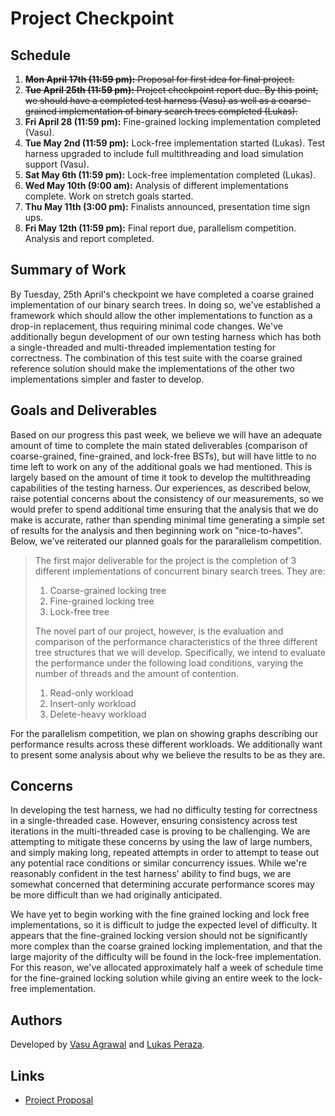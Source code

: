 # Project Checkpoint

## Schedule

1. ~~**Mon April 17th (11:59 pm):** Proposal for first idea for final project.~~
1. ~~**Tue April 25th (11:59 pm):** Project checkpoint report due. By this point,
   we should have a completed test harness (Vasu) as well as a coarse-grained
   implementation of binary search trees completed (Lukas).~~
1. **Fri April 28 (11:59 pm):** Fine-grained locking implementation completed (Vasu).
1. **Tue May 2nd (11:59 pm):** Lock-free implementation started (Lukas). Test
   harness upgraded to include full multithreading and load simulation support
   (Vasu).
1. **Sat May 6th (11:59 pm):** Lock-free implementation completed (Lukas).
1. **Wed May 10th (9:00 am):** Analysis of different implementations complete.
   Work on stretch goals started.
1. **Thu May 11th (3:00 pm):** Finalists announced, presentation time sign ups.
1. **Fri May 12th (11:59 pm):** Final report due, parallelism competition.
   Analysis and report completed.

## Summary of Work

By Tuesday, 25th April's checkpoint we have completed a coarse grained
implementation of our binary search trees. In doing so, we've established a
framework which should allow the other implementations to function as a drop-in
replacement, thus requiring minimal code changes. We've additionally begun
development of our own testing harness which has both a single-threaded and
multi-threaded implementation testing for correctness. The combination of this
test suite with the coarse grained reference solution should make the
implementations of the other two implementations simpler and faster to develop.

## Goals and Deliverables

Based on our progress this past week, we believe we will have an adequate amount
of time to complete the main stated deliverables (comparison of coarse-grained,
fine-grained, and lock-free BSTs), but will have little to no time left to work
on any of the additional goals we had mentioned. This is largely based on the
amount of time it took to develop the multithreading capabilities of the testing
harness. Our experiences, as described below, raise potential concerns about the
consistency of our measurements, so we would prefer to spend additional time
ensuring that the analysis that we do make is accurate, rather than spending
minimal time generating a simple set of results for the analysis and then
beginning work on "nice-to-haves". Below, we've reiterated our planned goals for
the pararallelism competition.

> The first major deliverable for the project is the completion of 3 different
> implementations of concurrent binary search trees. They are:
>
> 1. Coarse-grained locking tree
> 1. Fine-grained locking tree
> 1. Lock-free tree
>
> The novel part of our project, however, is the evaluation and comparison of the
> performance characteristics of the three different tree structures that we will
> develop. Specifically, we intend to evaluate the performance under the following
> load conditions, varying the number of threads and the amount of contention.
>
> 1. Read-only workload
> 1. Insert-only workload
> 1. Delete-heavy workload

For the parallelism competition, we plan on showing graphs describing our
performance results across these different workloads. We additionally want to
present some analysis about why we believe the results to be as they are.

## Concerns

In developing the test harness, we had no difficulty testing for correctness in
a single-threaded case. However, ensuring consistency across test iterations in
the multi-threaded case is proving to be challenging. We are attempting to
mitigate these concerns by using the law of large numbers, and simply making
long, repeated attempts in order to attempt to tease out any potential race
conditions or similar concurrency issues. While we're reasonably confident in
the test harness' ability to find bugs, we are somewhat concerned that
determining accurate performance scores may be more difficult than we had
originally anticipated.

We have yet to begin working with the fine grained locking and lock free
implementations, so it is difficult to judge the expected level of difficulty.
It appears that the fine-grained locking version should not be significantly
more complex than the coarse grained locking implementation, and that the large
majority of the difficulty will be found in the lock-free implementation. For
this reason, we've allocated approximately half a week of schedule time for the
fine-grained locking solution while giving an entire week to the lock-free
implementation.

## Authors

Developed by [Vasu Agrawal](https://github.com/VasuAgrawal) and
[Lukas Peraza](https://github.com/LBPeraza).

## Links

- [Project Proposal](https://vasuagrawal.github.io/418FinalProject/proposal)
